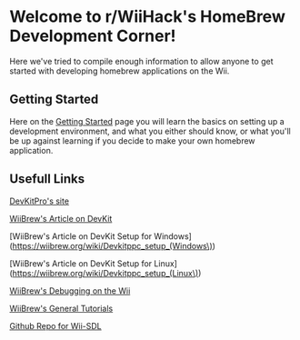 # Welcome to r/WiiHack's HomeBrew Development Corner!

Here we've tried to compile enough information to allow anyone to get started with developing homebrew applications on the Wii.

## Getting Started

Here on the [Getting Started](./setup.md) page you will learn the basics on setting up a development environment, and what you either should know, or what you'll be up against learning if you decide to make your own homebrew application.

## Usefull Links

[DevKitPro's site](https://devkitpro.org)

[WiiBrew's Article on DevKit](https://wiibrew.org/wiki/DevkitPPC)

[WiiBrew's Article on DevKit Setup for Windows](https://wiibrew.org/wiki/Devkitppc_setup_(Windows\))

[WiiBrew's Article on DevKit Setup for Linux](https://wiibrew.org/wiki/Devkitppc_setup_(Linux\))

[WiiBrew's Debugging on the Wii](https://wiibrew.org/wiki/Debugging)

[WiiBrew's General Tutorials](https://wiibrew.org/wiki/Tutorials)

[Github Repo for Wii-SDL](https://github.com/dborth/sdl-wii)